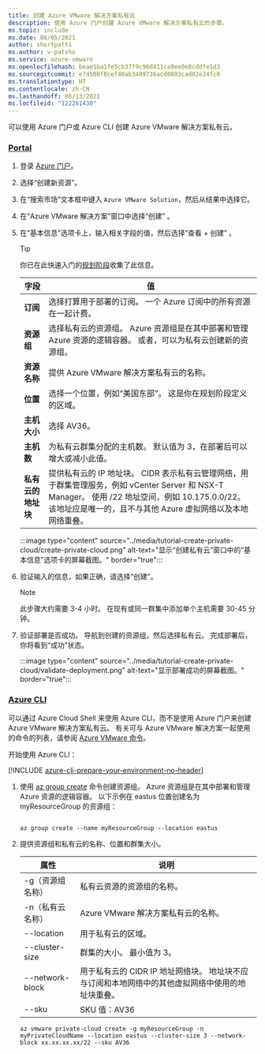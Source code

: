 ```yaml
---
title: 创建 Azure VMware 解决方案私有云
description: 使用 Azure 门户创建 Azure VMware 解决方案私有云的步骤。
ms.topic: include
ms.date: 08/05/2021
author: shortpatti
ms.author: v-patsho
ms.service: azure-vmware
ms.openlocfilehash: beae1ba1fe5cb37f9c96d411ca9ee0e8cddfe1d3
ms.sourcegitcommit: e7d500f8cef40ab3409736acd0893cad02e24fc0
ms.translationtype: HT
ms.contentlocale: zh-CN
ms.lasthandoff: 08/13/2021
ms.locfileid: "122261430"
---
```

<!-- Used in deploy-azure-vmware-solution.md and tutorial-create-private-cloud.md -->

可以使用 Azure 门户或 Azure CLI 创建 Azure VMware 解决方案私有云。


### <a name="portal"></a>[Portal](#tab/azure-portal)

1. 登录 [Azure 门户](https://portal.azure.com)。

1. 选择“创建新资源”。 

1. 在“搜索市场”文本框中键入 `Azure VMware Solution`，然后从结果中选择它。 

1. 在“Azure VMware 解决方案”窗口中选择“创建” 。

1. 在“基本信息”选项卡上，输入相关字段的值，然后选择“查看 + 创建” 。 

   >[!TIP]
   >你已在此快速入门的[规划阶段](../plan-private-cloud-deployment.md)收集了此信息。

   | 字段   | 值  |
   | ---| --- |
   | **订阅** | 选择打算用于部署的订阅。 一个 Azure 订阅中的所有资源在一起计费。|
   | **资源组** | 选择私有云的资源组。 Azure 资源组是在其中部署和管理 Azure 资源的逻辑容器。 或者，可以为私有云创建新的资源组。 |
   | **资源名称** | 提供 Azure VMware 解决方案私有云的名称。 |
   | **位置** | 选择一个位置，例如“美国东部”。 这是你在规划阶段定义的区域。 |
   | **主机大小** | 选择 AV36。 |
   | **主机数** | 为私有云群集分配的主机数。 默认值为 3，在部署后可以增大或减小此值。  |
   | **私有云的地址块** | 提供私有云的 IP 地址块。  CIDR 表示私有云管理网络，用于群集管理服务，例如 vCenter Server 和 NSX-T Manager。 使用 /22 地址空间，例如 10.175.0.0/22。  该地址应是唯一的，且不与其他 Azure 虚拟网络以及本地网络重叠。 |
   

   :::image type="content" source="../media/tutorial-create-private-cloud/create-private-cloud.png" alt-text="显示“创建私有云”窗口中的“基本信息”选项卡的屏幕截图。" border="true":::

1. 验证输入的信息，如果正确，请选择“创建”。  

   > [!NOTE]
   > 此步骤大约需要 3-4 小时。 在现有或同一群集中添加单个主机需要 30-45 分钟。

1. 验证部署是否成功。 导航到创建的资源组，然后选择私有云。  完成部署后，你将看到“成功”状态。 

   :::image type="content" source="../media/tutorial-create-private-cloud/validate-deployment.png" alt-text="显示部署成功的屏幕截图。" border="true":::


### <a name="azure-cli"></a>[Azure CLI](#tab/azure-cli)
可以通过 Azure Cloud Shell 来使用 Azure CLI，而不是使用 Azure 门户来创建 Azure VMware 解决方案私有云。 有关可与 Azure VMware 解决方案一起使用的命令的列表，请参阅 [Azure VMware 命令](/cli/azure/ext/vmware/vmware)。

开始使用 Azure CLI：

[!INCLUDE [azure-cli-prepare-your-environment-no-header](../../../includes/azure-cli-prepare-your-environment-no-header.md)]


1. 使用 [az group create](/cli/azure/group) 命令创建资源组。 Azure 资源组是在其中部署和管理 Azure 资源的逻辑容器。 以下示例在 eastus 位置创建名为 myResourceGroup 的资源组：  

   ```azurecli-interactive
   
   az group create --name myResourceGroup --location eastus
   ```

2. 提供资源组和私有云的名称、位置和群集大小。

   | 属性  | 说明  |
   | --------- | ------------ |
   | -g（资源组名称）     | 私有云资源的资源组的名称。        |
   | -n（私有云名称）     | Azure VMware 解决方案私有云的名称。        |
   | --location     | 用于私有云的区域。         |
   | --cluster-size     | 群集的大小。 最小值为 3。         |
   | --network-block     | 用于私有云的 CIDR IP 地址网络块。 地址块不应与订阅和本地网络中的其他虚拟网络中使用的地址块重叠。        |
   | --sku | SKU 值：AV36 |

   ```azurecli-interactive 
   az vmware private-cloud create -g myResourceGroup -n myPrivateCloudName --location eastus --cluster-size 3 --network-block xx.xx.xx.xx/22 --sku AV36
   ```
